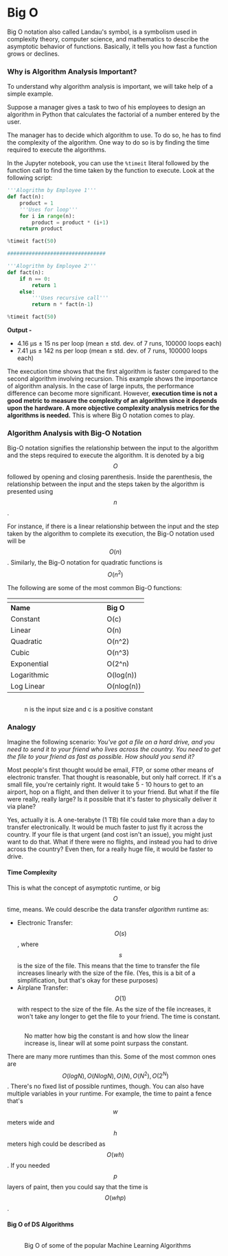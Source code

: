 # Big O

Big O notation also called Landau's symbol, is a symbolism used in complexity theory, computer science, and mathematics to describe the asymptotic behavior of functions. Basically, it tells you how fast a function grows or declines.

### Why is Algorithm Analysis Important?

To understand why algorithm analysis is important, we will take help of a simple example.

Suppose a manager gives a task to two of his employees to design an algorithm in Python that calculates the factorial of a number entered by the user.

The manager has to decide which algorithm to use. To do so, he has to find the complexity of the algorithm. One way to do so is by finding the time required to execute the algorithms.

In the Jupyter notebook, you can use the `%timeit` literal followed by the function call to find the time taken by the function to execute. Look at the following script:

```python
'''Alogrithm by Employee 1'''
def fact(n):
    product = 1
    '''Uses for loop'''
    for i in range(n):
        product = product * (i+1)
    return product

%timeit fact(50)

################################

'''Alogrithm by Employee 2'''
def fact(n):
    if n == 0:
        return 1
    else:
        '''Uses recursive call'''
        return n * fact(n-1)

%timeit fact(50)
```

**Output -**

* 4.16 µs ± 15 ns per loop (mean ± std. dev. of 7 runs, 100000 loops each)
* 7.41 µs ± 142 ns per loop (mean ± std. dev. of 7 runs, 100000 loops each)

The execution time shows that the first algorithm is faster compared to the second algorithm involving recursion. This example shows the importance of algorithm analysis. In the case of large inputs, the performance difference can become more significant. However, **execution time is not a good metric to measure the complexity of an algorithm since it depends upon the hardware. A more objective complexity analysis metrics for the algorithms is needed.** This is where Big O notation comes to play.

### Algorithm Analysis with Big-O Notation

Big-O notation signifies the relationship between the input to the algorithm and the steps required to execute the algorithm. It is denoted by a big $$O$$ followed by opening and closing parenthesis. Inside the parenthesis, the relationship between the input and the steps taken by the algorithm is presented using $$n$$.

For instance, if there is a linear relationship between the input and the step taken by the algorithm to complete its execution, the Big-O notation used will be $$O(n)$$. Similarly, the Big-O notation for quadratic functions is $$O(n^2)$$

The following are some of the most common Big-O functions:

<table data-header-hidden><thead><tr><th width="208"></th><th></th></tr></thead><tbody><tr><td><strong>Name</strong></td><td><strong>Big O</strong></td></tr><tr><td>Constant</td><td><span class="math">O(c)</span></td></tr><tr><td>Linear</td><td><span class="math">O(n)</span></td></tr><tr><td>Quadratic</td><td><span class="math">O(n^2)</span></td></tr><tr><td>Cubic</td><td><span class="math">O(n^3)</span></td></tr><tr><td>Exponential</td><td><span class="math">O(2^n)</span></td></tr><tr><td>Logarithmic</td><td><span class="math">O(log(n))</span></td></tr><tr><td>Log Linear</td><td><span class="math">O(nlog(n))</span></td></tr></tbody></table>

<figure><img src="../_build/html/_images/image161.PNG" alt=""><figcaption><p>n is the input size and c is a positive constant</p></figcaption></figure>

### Analogy

Imagine the following scenario: _You've got a file on a hard drive, and you need to send it to your friend who lives across the country. You need to get the file to your friend as fast as possible. How should you send it?_

Most people's first thought would be email, FTP, or some other means of electronic transfer. That thought is reasonable, but only half correct. If it's a small file, you're certainly right. It would take 5 - 10 hours to get to an airport, hop on a flight, and then deliver it to your friend. But what if the file were really, really large? Is it possible that it's faster to physically deliver it via plane?

Yes, actually it is. A one-terabyte (1 TB) file could take more than a day to transfer electronically. It would be much faster to just fly it across the country. If your file is that urgent (and cost isn't an issue), you might just want to do that. What if there were no flights, and instead you had to drive across the country? Even then, for a really huge file, it would be faster to drive.

#### Time Complexity

This is what the concept of asymptotic runtime, or big $$O$$ time, means. We could describe the data transfer _algorithm_ runtime as:

* Electronic Transfer: $$O(s)$$, where $$s$$ is the size of the file. This means that the time to transfer the file increases linearly with the size of the file. (Yes, this is a bit of a simplification, but that's okay for these purposes)
* Airplane Transfer: $$O(1)$$ with respect to the size of the file. As the size of the file increases, it won't take any longer to get the file to your friend. The time is constant.

<figure><img src="../_build/html/_images/image171.PNG" alt=""><figcaption><p>No matter how big the constant is and how slow the linear increase is, linear will at some point surpass the constant.</p></figcaption></figure>

There are many more runtimes than this. Some of the most common ones are $$O(log N),O(N log N), O(N), O(N^2), O(2^N)$$. There's no fixed list of possible runtimes, though. You can also have multiple variables in your runtime. For example, the time to paint a fence that's $$w$$ meters wide and $$h$$ meters high could be described as $$O(wh)$$. If you needed $$p$$ layers of paint, then you could say that the time is $$O(whp)$$.

#### Big O of DS Algorithms

<figure><img src="../_build/html/_images/image151.PNG" alt=""><figcaption><p>Big O of some of the popular Machine Learning Algorithms</p></figcaption></figure>
